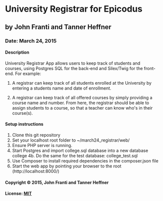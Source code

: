 # University Registrar for Epicodus
## by John Franti and Tanner Heffner
### Date: March 24, 2015
#### Description
University Registrar App allows users to keep track of students and courses, using Postgres SQL for the back-end and Silex/Twig for the front-end.  For example:

1. A registrar can keep track of all students enrolled at the University by entering a students name and date of enrollment.

2. A registrar can keep track of all offered courses by simply providing a course name and number.  From here, the registrar should be able to assign students to a course, so that a teacher can know who's in their course(s).

#### Setup instructions
1. Clone this git repository
2. Set your localhost root folder to ~/march24_registrar/web/
3. Ensure PHP server is running.
4. Start Postgres and import college.sql database into a new database college
4b. Do the same for the test database: college_test.sql
5. Use Composer to install required dependencies in the composer.json file
6. Start the web app by pointing your browser to the root (http://localhost:8000/)

#### Copyright © 2015, John Franti and Tanner Heffner

#### License: [MIT](https://github.com/twbs/bootstrap/blob/master/LICENSE)  
